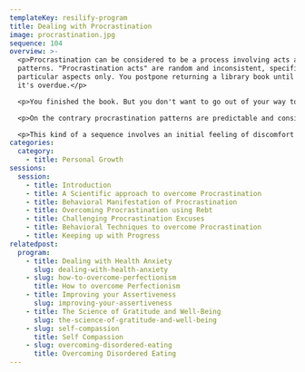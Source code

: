 ```yaml
---
templateKey: resilify-program
title: Dealing with Procrastination
image: procrastination.jpg
sequence: 104
overview: >-
  <p>Procrastination can be considered to be a process involving acts and
  patterns. "Procrastination acts" are random and inconsistent, specific to
  particular aspects only. You postpone returning a library book until after
  it's overdue.</p>

  <p>You finished the book. But you don't want to go out of your way to return it on time. This is an isolated occurrence since you typically promptly return what you borrow.</p>

  <p>On the contrary procrastination patterns are predictable and consistent habitual delays that are not situation specific, but follow an identifiable sequence.</p>

  <p>This kind of a sequence involves an initial feeling of discomfort about a task and then aimlessly moving to another task which perhaps might be irrelevant.  </p>
categories:
  category:
    - title: Personal Growth
sessions:
  session:
    - title: Introduction
    - title: A Scientific approach to overcome Procrastination
    - title: Behavioral Manifestation of Procrastination
    - title: Overcoming Procrastination using Rebt
    - title: Challenging Procrastination Excuses
    - title: Behavioral Techniques to overcome Procrastination
    - title: Keeping up with Progress
relatedpost:
  program:
    - title: Dealing with Health Anxiety
      slug: dealing-with-health-anxiety
    - slug: how-to-overcome-perfectionism
      title: How to overcome Perfectionism
    - title: Improving your Assertiveness
      slug: improving-your-assertiveness
    - title: The Science of Gratitude and Well-Being
      slug: the-science-of-gratitude-and-well-being
    - slug: self-compassion
      title: Self Compassion
    - slug: overcoming-disordered-eating
      title: Overcoming Disordered Eating
---
```

